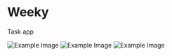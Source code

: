 # Weeky
Task app

![Example Image](https://i.ibb.co/w06yp1S/c3c7181bdc42a8e43d2bd42e706b1a60632db74a-1714120729.webp)
![Example Image](https://i.ibb.co/VjKGTtB/64eb0150b80a2fb0136729e61cb0421e04183d6d-1714120731.webp)
![Example Image](https://i.ibb.co/BcG1YGK/d7ebbc7e07540a0ccbc122f81a6bcbd6e99463bb-1714120731.webp)
